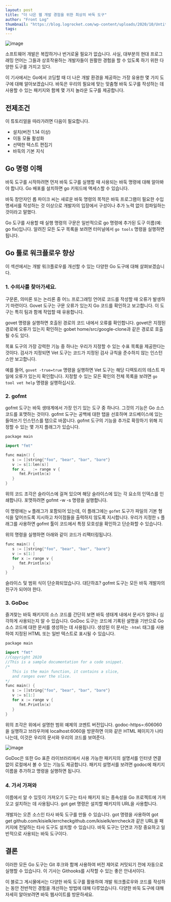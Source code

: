 ```yaml
---
layout: post
title: "더 나은 웹 개발 경험을 위한 최상의 바둑 도구"
author: "Front Log"
thumbnail: "https://blog.logrocket.com/wp-content/uploads/2020/10/Untitled-design-11.png"
tags: 
---
```



![image](https://i1.wp.com/blog.logrocket.com/wp-content/uploads/2020/10/Untitled-design-11.png?fit=730%2C487&ssl=1)

소프트웨어 개발은 복잡하거나 번거로울 필요가 없습니다. 사실, 대부분의 현대 프로그래밍 언어는 그들과 상호작용하는 개발자들이 원활한 경험을 할 수 있도록 하기 위한 다양한 도구를 가지고 있다.

이 기사에서는 Go에서 코딩할 때 더 나은 개발 환경을 제공하는 가장 유용한 몇 가지 도구에 대해 알아보겠습니다. 바둑은 우리의 필요에 맞는 맞춤형 바둑 도구를 작성하는 데 사용할 수 있는 패키지와 함께 몇 가지 놀라운 도구를 제공합니다.

## 전제조건

이 튜토리얼을 따라가려면 다음이 필요합니다.

- 설치(버전 1.14 이상)
- 이동 모듈 활성화
- 선택한 텍스트 편집기
- 바둑의 기본 지식

## Go 명령 이해

바둑 도구를 시작하려면 먼저 바둑 도구를 실행할 때 사용되는 바둑 명령에 대해 알아봐야 합니다. Go 배포를 설치하면 go 키워드에 액세스할 수 있습니다.

바둑 창안자인 롭 파이크 씨는 새로운 바둑 명령의 목적은 바둑 프로그램이 필요한 수입명세서를 작성하는 것 이상으로 개발자의 입장에서 구성이나 추가 노력 없이 컴파일하는 것이라고 말했다.

Go 도구를 사용할 때 실행 명령의 구문은 일반적으로 go 명령에 추가된 도구 이름(예: go fix)입니다. 알려진 모든 도구 목록을 보려면 터미널에서 `go tools` 명령을 실행하면 됩니다.

## Go 툴로 워크플로우 향상

이 섹션에서는 개발 워크플로우를 개선할 수 있는 다양한 Go 도구에 대해 살펴보겠습니다.

### 1. 수의사를 찾아가세요.

구문론, 의미론 또는 논리론 중 어느 프로그래밍 언어로 코드를 작성할 때 오류가 발생하기 마련이다. Govet 도구는 구문 오류가 있는지 Go 코드를 확인하고 보고합니다. 이 도구는 특히 팀과 함께 작업할 때 유용합니다.

govet 명령을 실행하면 호출된 경로의 코드 내에서 오류를 확인합니다. govet은 지정된 경로에 오류가 있는지 확인하는 gobet home/src/google-clone과 같은 경로로 호출될 수도 있다.

목표 도구의 가장 강력한 기능 중 하나는 우리가 지정할 수 있는 수표 목록을 제공한다는 것이다. 검사가 지정되면 Vet 도구는 코드가 지정된 검사 규칙을 준수하지 않는 인스턴스만 보고합니다.

예를 들어, `govet -true=true` 명령을 실행하면 Vet 도구는 해당 디렉토리의 테스트 파일에 오류가 있는지 확인합니다. 지정할 수 있는 모든 확인의 전체 목록을 보려면 `go tool vet help` 명령을 실행하십시오.

### 2. gofmt

gofmt 도구는 바둑 생태계에서 가장 인기 있는 도구 중 하나다. 그것의 기능은 Go 소스 코드를 포맷하는 것이다. gofmt 도구는 공백에 대한 탭을 선호하며 코드베이스에 있는 들여쓰기 인스턴스를 탭으로 바꿉니다. gofmt 도구의 기능을 추가로 확장하기 위해 지정할 수 있는 몇 가지 플래그가 있습니다.

```cpp
package main

import "fmt"

func main() {
   s := []string{"foo", "bear", "bar", "bare"}
   v := s[1:len(s)]
   for x, _ := range v {
      fmt.Println(x)
   }
}
```

위의 코드 조각은 슬라이스에 걸쳐 있으며 해당 슬라이스에 있는 각 요소의 인덱스를 인쇄합니다. 포맷하려면 gofmt -w -s 명령을 실행합니다.

이 명령에는 `w` 플래그가 포함되어 있는데, 이 플래그에는 `gofmt` 도구가 파일의 기본 형식을 덮어쓰도록 지시하고 차이점들을 출력하지 않도록 지시합니다. 우리가 지정한 `s` 플래그를 사용하면 gofmt 툴이 코드에서 특정 모호성을 확인하고 단순화할 수 있습니다.

위의 명령을 실행하면 아래와 같이 코드가 리팩터링됩니다.

```cpp
func main() {
   s := []string{"foo", "bear", "bar", "bare"}
   v := s[1:]
   for x := range v {
      fmt.Println(x)
   }
}
```

슬라이스 및 범위 식이 단순화되었습니다. 대단하죠? gofmt 도구는 모든 바둑 개발자의 친구가 되어야 한다.

### 3. GoDoc

즐겨찾는 바둑 패키지의 소스 코드를 간단히 보면 바둑 생태계 내에서 문서가 얼마나 심각하게 사용되는지 알 수 있습니다. GoDoc 도구는 코드에 기록된 설명을 기반으로 Go 소스 코드에 대한 문서를 생성하는 데 사용됩니다. 생성된 이 문서는 `-html` 태그를 사용하여 지정된 HTML 또는 일반 텍스트로 표시될 수 있습니다.

```cpp
package main

import "fmt"
//Copyright 2020
//This is a sample documentation for a code snippet.
/*
   This is the main function, it contains a slice,
   and ranges over the slice.
*/
func main() {
   s := []string{"foo", "bear", "bar", "bare"}
   v := s[1:]
   for x := range v {
      fmt.Println(x)
   }
}
```

위의 조각은 위에서 설명한 범위 예제의 코멘트 버전입니다. godoc-https=:606060을 실행하고 브라우저에 localhost:6060을 방문하면 이와 같은 HTML 페이지가 나타나는데, 이것은 우리의 문서와 우리의 코드를 보여준다.

![image](https://i0.wp.com/blog.logrocket.com/wp-content/uploads/2020/10/PvwLazxM-e1601581230935.png?resize=730%2C391&ssl=1)

GoDoc은 또한 Go 표준 라이브러리에서 사용 가능한 패키지의 설명서를 인터넷 연결 없이 로컬에서 볼 수 있는 기능도 제공합니다. 패키지 설명서를 보려면 godoc에 패키지 이름을 추가하고 명령을 실행하면 됩니다.

### 4. 가서 가져와

이름에서 알 수 있듯이 가져오기 도구는 타사 패키지 또는 종속성을 Go 프로젝트에 가져오고 설치하는 데 사용됩니다. got get 명령은 설치할 패키지의 URL을 사용합니다.

개발자는 오픈 소스인 타사 바둑 도구를 만들 수 있습니다. got 명령을 사용하여 got get github.com/kisielk/errcheckgithub.com/kisielk/errcheck과 같은 URL을 패키지에 전달하는 타사 도구도 설치할 수 있습니다. 바둑 도구는 단연코 가장 중요하고 일반적으로 사용되는 바둑 도구이다.

## 결론

이러한 모든 Go 도구는 Git 후크와 함께 사용하여 버전 제어로 커밋되기 전에 자동으로 실행할 수 있습니다. 이 기사는 Githooks를 시작할 수 있는 좋은 안내서이다.

이 블로그 게시물에서는 다양한 바둑 도구를 활용하여 개발 워크플로우와 코드를 작성하는 동안 전반적인 경험을 개선하는 방법에 대해 다루었습니다. 다양한 바둑 도구에 대해 자세히 알아보려면 바둑 웹사이트를 방문하세요.